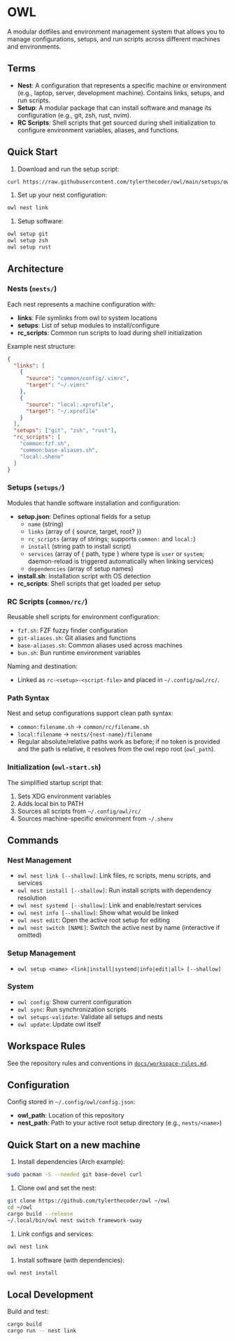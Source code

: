 # OWL

A modular dotfiles and environment management system that allows you to manage configurations, setups, and run scripts across different machines and environments.

## Terms

- **Nest**: A configuration that represents a specific machine or environment (e.g., laptop, server, development machine). Contains links, setups, and run scripts.
- **Setup**: A modular package that can install software and manage its configuration (e.g., git, zsh, rust, nvim).
- **RC Scripts**: Shell scripts that get sourced during shell initialization to configure environment variables, aliases, and functions.

## Quick Start

1. Download and run the setup script:

```bash
curl https://raw.githubusercontent.com/tylerthecoder/owl/main/setups/owl/setup.sh | sh
```

1. Set up your nest configuration:

```bash
owl nest link
```

1. Setup software:

```bash
owl setup git
owl setup zsh
owl setup rust
```

## Architecture

### Nests (`nests/`)

Each nest represents a machine configuration with:

- **links**: File symlinks from owl to system locations
- **setups**: List of setup modules to install/configure
- **rc_scripts**: Common run scripts to load during shell initialization

Example nest structure:

```json
{
  "links": [
    {
      "source": "common/config/.vimrc",
      "target": "~/.vimrc"
    },
    {
      "source": "local:.xprofile",
      "target": "~/.xprofile"
    }
  ],
  "setups": ["git", "zsh", "rust"],
  "rc_scripts": [
    "common:fzf.sh",
    "common:base-aliases.sh",
    "local:.shenv"
  ]
}
```

### Setups (`setups/`)

Modules that handle software installation and configuration:

- **setup.json**: Defines optional fields for a setup
  - `name` (string)
  - `links` (array of { source, target, root? })
  - `rc_scripts` (array of strings; supports `common:` and `local:`)
  - `install` (string path to install script)
  - `services` (array of { path, type } where type is `user` or `system`; daemon-reload is triggered automatically when linking services)
  - `dependencies` (array of setup names)
- **install.sh**: Installation script with OS detection
- **rc_scripts**: Shell scripts that get loaded per setup

### RC Scripts (`common/rc/`)

Reusable shell scripts for environment configuration:

- `fzf.sh`: FZF fuzzy finder configuration
- `git-aliases.sh`: Git aliases and functions
- `base-aliases.sh`: Common aliases used across machines
- `bun.sh`: Bun runtime environment variables

Naming and destination:

- Linked as `rc-<setup>-<script-file>` and placed in `~/.config/owl/rc/`.

### Path Syntax

Nest and setup configurations support clean path syntax:

- `common:filename.sh` → `common/rc/filename.sh`
- `local:filename` → `nests/{nest-name}/filename`
- Regular absolute/relative paths work as before; if no token is provided and the path is relative, it resolves from the owl repo root (`owl_path`).

### Initialization (`owl-start.sh`)

The simplified startup script that:

1. Sets XDG environment variables
2. Adds local bin to PATH
3. Sources all scripts from `~/.config/owl/rc/`
4. Sources machine-specific environment from `~/.shenv`

## Commands

### Nest Management

- `owl nest link [--shallow]`: Link files, rc scripts, menu scripts, and services
- `owl nest install [--shallow]`: Run install scripts with dependency resolution
- `owl nest systemd [--shallow]`: Link and enable/restart services
- `owl nest info [--shallow]`: Show what would be linked
- `owl nest edit`: Open the active root setup for editing
- `owl nest switch [NAME]`: Switch the active nest by name (interactive if omitted)

### Setup Management

- `owl setup <name> <link|install|systemd|info|edit|all> [--shallow]`

### System

- `owl config`: Show current configuration
- `owl sync`: Run synchronization scripts
- `owl setups-validate`: Validate all setups and nests
- `owl update`: Update owl itself

## Workspace Rules

See the repository rules and conventions in [`docs/workspace-rules.md`](docs/workspace-rules.md).

## Configuration

Config stored in `~/.config/owl/config.json`:

- **owl_path**: Location of this repository
- **nest_path**: Path to your active root setup directory (e.g., `nests/<name>`)

## Quick Start on a new machine

1. Install dependencies (Arch example):

```bash
sudo pacman -S --needed git base-devel curl
```

1. Clone owl and set the nest:

```bash
git clone https://github.com/tylerthecoder/owl ~/owl
cd ~/owl
cargo build --release
~/.local/bin/owl nest switch framework-sway
```

1. Link configs and services:

```bash
owl nest link
```

1. Install software (with dependencies):

```bash
owl nest install
```

## Local Development

Build and test:

```bash
cargo build
cargo run -- nest link
```
